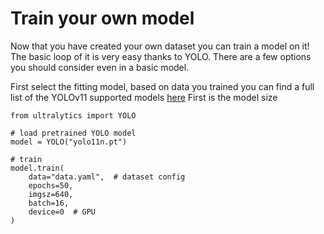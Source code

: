 # Train your own model

Now that you have created your own dataset you can train a model on it!
The basic loop of it is very easy thanks to YOLO. There are a few options you should consider even in a basic model.

First select the fitting model, based on data you trained you can find a full list of the YOLOv11 supported models [here](https://docs.ultralytics.com/models/yolo11/#supported-tasks-and-modes)
First is the model size

```
from ultralytics import YOLO

# load pretrained YOLO model
model = YOLO("yolo11n.pt")  

# train
model.train(
    data="data.yaml",  # dataset config
    epochs=50,
    imgsz=640,
    batch=16,
    device=0  # GPU
)
```
